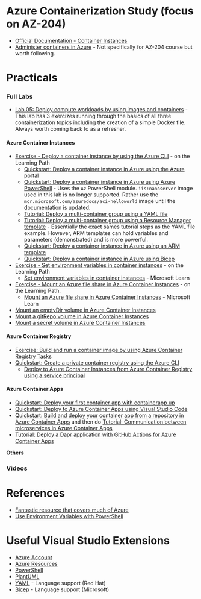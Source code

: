# Azure Containerization Study (focus on AZ-204)

- [Official Documentation - Container Instances](https://learn.microsoft.com/en-us/azure/container-instances/container-instances-overview)
- [Administer containers in Azure](https://learn.microsoft.com/en-us/training/paths/administer-containers-in-azure/) - Not specifically for AZ-204 course but worth following.

# Practicals

### Full Labs
- [Lab 05: Deploy compute workloads by using images and containers](https://microsoftlearning.github.io/AZ-204-DevelopingSolutionsforMicrosoftAzure/Instructions/Labs/AZ-204_lab_05.html) - This lab has 3 exercizes running through the basics of all three containerization topics including the creation of a simple Docker file. Always worth coming back to as a refresher.

#### Azure Container Instances
- [Exercise - Deploy a container instance by using the Azure CLI](https://learn.microsoft.com/en-us/training/modules/create-run-container-images-azure-container-instances/3-run-azure-container-instances-cloud-shell) - on the Learning Path
    - [Quickstart: Deploy a container instance in Azure using the Azure portal](https://learn.microsoft.com/en-us/azure/container-instances/container-instances-quickstart-portal)
    - [Quickstart: Deploy a container instance in Azure using Azure PowerShell](https://learn.microsoft.com/en-us/azure/container-instances/container-instances-quickstart-powershell) - Uses the `Az` PowerShell module. `iis:nanoserver` image used in this lab is no longer supported. Rather use the `mcr.microsoft.com/azuredocs/aci-helloworld` image until the documentation is updated.
    - [Tutorial: Deploy a multi-container group using a YAML file](https://learn.microsoft.com/en-us/azure/container-instances/container-instances-multi-container-yaml)
    - [Tutorial: Deploy a multi-container group using a Resource Manager template](https://learn.microsoft.com/en-us/azure/container-instances/container-instances-multi-container-group) - Essentially the exact sames tutorial steps as the YAML file example. However, ARM templates can hold variables and parameters (demonstrated) and is more powerful.
    - [Quickstart: Deploy a container instance in Azure using an ARM template](https://learn.microsoft.com/en-us/azure/container-instances/container-instances-quickstart-template)
    - [Quickstart: Deploy a container instance in Azure using Bicep](https://learn.microsoft.com/en-us/azure/container-instances/container-instances-quickstart-bicep?tabs=CLI)
- [Exercise - Set environment variables in container instances](https://learn.microsoft.com/en-us/training/modules/create-run-container-images-azure-container-instances/5-set-environment-variables-azure-container-instances) - on the Learning Path
    - [Set environment variables in container instances](https://learn.microsoft.com/en-us/azure/container-instances/container-instances-environment-variables) - Microsoft Learn
- [Exercise - Mount an Azure file share in Azure Container Instances](https://learn.microsoft.com/en-us/training/modules/create-run-container-images-azure-container-instances/6-mount-azure-file-share-azure-container-instances) - on the Learning Path.
    - [Mount an Azure file share in Azure Container Instances](https://learn.microsoft.com/en-us/azure/container-instances/container-instances-volume-azure-files) - Microsoft Learn
- [Mount an emptyDir volume in Azure Container Instances](https://learn.microsoft.com/en-us/azure/container-instances/container-instances-volume-emptydir)
- [Mount a gitRepo volume in Azure Container Instances](https://learn.microsoft.com/en-us/azure/container-instances/container-instances-volume-gitrepo)
- [Mount a secret volume in Azure Container Instances](https://learn.microsoft.com/en-us/azure/container-instances/container-instances-volume-secret)

#### Azure Container Registry
- [Exercise: Build and run a container image by using Azure Container Registry Tasks](https://learn.microsoft.com/en-us/training/modules/publish-container-image-to-azure-container-registry/6-build-run-image-azure-container-registry)
- [Quickstart: Create a private container registry using the Azure CLI](https://learn.microsoft.com/en-us/azure/container-registry/container-registry-get-started-azure-cli)
    - [Deploy to Azure Container Instances from Azure Container Registry using a service principal](https://learn.microsoft.com/en-us/azure/container-instances/container-instances-using-azure-container-registry)

#### Azure Container Apps
- [Quickstart: Deploy your first container app with containerapp up](https://learn.microsoft.com/en-us/azure/container-apps/get-started?tabs%3Dbash)
- [Quickstart: Deploy to Azure Container Apps using Visual Studio Code](https://learn.microsoft.com/en-us/azure/container-apps/deploy-visual-studio-code?source%3Drecommendations)
- [Quickstart: Build and deploy your container app from a repository in Azure Container Apps](https://learn.microsoft.com/en-us/azure/container-apps/quickstart-code-to-cloud?tabs%3Dbash%2Ccsharp%26pivots%3Dgithub-build) and then do [Tutorial: Communication between microservices in Azure Container Apps](https://learn.microsoft.com/en-us/azure/container-apps/communicate-between-microservices?source%3Drecommendations%26tabs%3Dbash%26pivots%3Dacr-remote)
- [Tutorial: Deploy a Dapr application with GitHub Actions for Azure Container Apps](https://learn.microsoft.com/en-us/azure/container-apps/dapr-github-actions?source%3Drecommendations%26tabs%3Dazure-cli)

**Others**


### Videos

# References
- [Fantastic resource that covers much of Azure](https://github.com/Huachao/azure-content)
- [Use Environment Variables with PowerShell](https://learn.microsoft.com/en-us/powershell/module/microsoft.powershell.core/about/about_environment_variables?view=powershell-7.3)

# Useful Visual Studio Extensions

- [Azure Account](https://marketplace.visualstudio.com/items?itemName=ms-vscode.azure-account)
- [Azure Resources](https://marketplace.visualstudio.com/items?itemName=ms-azuretools.vscode-azureresourcegroups)
- [PowerShell](https://marketplace.visualstudio.com/items?itemName=ms-vscode.PowerShell)
- [PlantUML](https://marketplace.visualstudio.com/items?itemName=jebbs.plantuml)
- [YAML](https://marketplace.visualstudio.com/items?itemName=redhat.vscode-yaml) - Language support (Red Hat)
- [Bicep](https://marketplace.visualstudio.com/items?itemName=ms-azuretools.vscode-bicep) - Language support (Microsoft)
